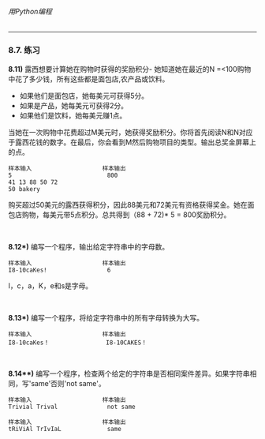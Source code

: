 ###### 用Python编程
---

### 8.7. 练习

**8.11)** 露西想要计算她在购物时获得的奖励积分- 她知道她在最近的N =<100购物中花了多少钱，所有这些都是面包店,农产品或饮料。
- 如果他们是面包店，她每美元可获得5分。
- 如果是产品，她每美元可获得2分。
- 如果他们是饮料，她每美元赚1点。

当她在一次购物中花费超过M美元时，她获得奖励积分。你将首先阅读N和N对应于露西花钱的数字。在最后，你会看到M然后购物项目的类型。输出总奖金屏幕上的点。

```
样本输入                    样本输出
5                           800
41 13 88 50 72
50 bakery
```


购买超过50美元的露西获得积分，因此88美元和72美元有资格获得奖金。她在面包店购物，每美元带5点积分。总共得到（88 + 72)* 5 = 800奖励积分。

<br>

**8.12\*)** 编写一个程序，输出给定字符串中的字母数。

```
样本输入                    样本输出
I8-10caKes!                 6
```

I，c，a，K，e和s是字母。

<br>

**8.13\*)** 编写一个程序，将给定字符串中的所有字母转换为大写。

```
样本输入                    样本输出
I8-10caKes！                I8-10CAKES！
```

<br>

**8.14\*\*)** 编写一个程序，检查两个给定的字符串是否相同案件差异。如果字符串相同，写'same'否则'not same'。

```
样本输入                    样本输出
Trivial Trival              not same
```

```
样本输入                    样本输出
tRiViAl TrIvIaL             same
```
